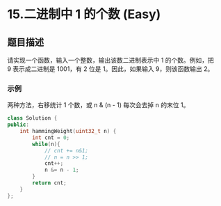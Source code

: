 # 15.二进制中 1 的个数 (Easy)

## 题目描述

请实现一个函数，输入一个整数，输出该数二进制表示中 1 的个数。例如，把 9 表示成二进制是 1001，有 2 位是 1。因此，如果输入 9，则该函数输出 2。

### 示例

两种方法，右移统计 1 个数，或 n & (n - 1) 每次会去掉 n 的末位 1。

```c++
class Solution {
public:
    int hammingWeight(uint32_t n) {
        int cnt = 0;
        while(n){
            // cnt += n&1;
            // n = n >> 1;
            cnt++;
            n &= n - 1;
        }
        return cnt;
    }
};
```